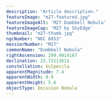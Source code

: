 ```yaml
---
description: "Article description."
featureImage: "m27-featured.jpg"
featureImageAlt: 'M27 Dumbbell Nebula'
featureImageCap: 'M27 by SkyEdge'
thumbnail: "m27-thumb.jpg"
ngcNumber: "NGC 6853"
messierNumber: "M27"
commonName: "Dumbbell Nebula"
rightAscension: 299.9014167
declination: 22.72113611
constellation: Vulpeccla
apparentMagnitude: 7.4
apparentWidth: 8.0
apparentHeight: 5.6
objectType: Emission Nebula
---
```

